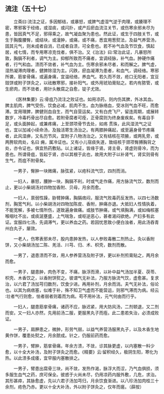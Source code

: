 ## 流注（五十七）


&emsp;&emsp;立斋曰∶流注之证，多因郁结，或暴怒，或脾气虚湿气逆于肉理，或腠理不密，寒邪客于经络，或湿痰，或闪扑，或产后瘀血流注关节，或伤寒余邪未尽为患，皆因真气不足，邪得乘之，故气凝血聚为患也。然此证，或生于四肢关节，或生于胸腹腰臀，或结块，或漫肿，或痛，或不痛，悉宜用葱熨法，及益气养营汤，固其元气，则未成者自消，已成者自溃，可全愈也。若不补气血及节饮食，慎起居，戒七情，而专用寒凉克伐者，俱不治。又《治法》曰∶常治此证，凡暴怒所致，胸膈不利者，调气为主。抑郁所致而不痛者，宜调经脉，补气血。肿硬作痛者，行气和血。溃而不敛者，补气血为主。伤寒余邪未尽者，和而解之。脾气虚，湿热凝滞肉理者，健脾除湿为主。闪跌，瘀血凝滞为患者，和血气，调经络。寒邪所袭，筋挛骨痛，或遍身痛，宜温经络，养血气。若久而不敛，疮口无阳者，宜豆豉饼或附子饼灸之，以祛散寒邪，接补阳气。或外用琥珀膏贴之。若内有脓管，或生瘀肉，而不敛者，用针头散腐之自愈，锭子尤效。

&emsp;&emsp;《医林集要》云∶骨疽乃流注之败证也。如用凉药，则内伤其脾，外冰其血。脾主肌肉，脾气受伤，饮食必减，肌肉不生。血为脉络血，受冰则气血不旺，而愈滞。宜用理脾，脾健则血自生，而气自营运矣。又有白虎飞尸，留连周期，或展转数岁，冷毒朽骨出尽自愈。若附骨腐者可痊，正骨腐则为终身废疾矣。有毒自手足，或头面肿起，或兼疼痛，上至颈项骨节去处，如疡 贯珠，此风湿流气之证也，宜以加减小续命汤，及独活寄生汤治之。有两膝肿痛起，或至遍身骨节疼痛者，此风湿痹，又名历节风，宜附子八物汤治之。又有结核在项腋，或两乳旁，或两胯软肉处，名曰 痈，属冷证也。又有小儿宿痰失道，致结核于颈项臀膊胸背之处，亦令证也，俱宜热药敷贴。以上诸证，皆缘于肾。肾主骨，肾虚则骨冷，而为患也。所谓骨疽，皆起于肾，亦以其根于此也，故用大附子以补肾气，肾实则骨有生气，而疽不附骨矣。

&emsp;&emsp;一男子，臀肿一块微痛，脉弦紧，以疮科流气饮，四剂而消。

&emsp;&emsp;一妇人，暴怒，腰肿一块，胸膈不利，时或气走作痛，用方脉流气饮，数剂而止，更以小柴胡汤对四物加香附、贝母，月余而愈。

&emsp;&emsp;一妇人，禀弱性躁，胁臂肿痛，胸膈痞闷，服流气败毒药反发热，以四七汤数剂，胸宽气利。以小柴胡汤对四物加陈皮、香附，肿痛亦退。大抵妇人性情执着，不能宽解，多被七情所伤，遂致遍身做痛。或肢节肿痛，或气填胸满，或如梅核塞喉咽吐不出，或痰涎壅盛，上气喘急，或呕逆恶心，甚者渴闷欲绝。产妇多有此证。宜服四七汤，先调滞气，更以养血之药。若因忧思致小便白浊者，用此汤吞青州白丸子，屡效。

&emsp;&emsp;一老人，伤寒表邪未尽，股内患肿发热，以人参败毒散二剂热止。灸以香附饼，又小柴胡汤加二陈、羌活、川芎、归、术、枳壳，数剂而散。

&emsp;&emsp;一男了，退患溃而不敛，用人参养营汤及附子饼，更以补剂煎膏贴之，两月余而愈。

&emsp;&emsp;一男子，腿患肿，肉色不变，不痛，脉浮而滑，以补中益气汤加半夏、茯苓、枳壳、木香饮之，以香附饼熨之。彼谓气无补法，乃服方脉流气饮，虚愈甚。复求治，以六君了汤加芎归数剂，饮食少进。再用补剂，月余而消。夫气无补法，俗论也。以其为病痞塞，似难于补，殊不知卫气虚而不能营运，则邪气滞而为病。经云∶壮者气行则愈，怯者弱者则着而为病。苟不用补法，元气何由而行乎。

&emsp;&emsp;一妇人，腿患筋挛骨痛，诸药不应，脉迟紧，用大防风汤，二剂顿退，又二剂而安。又一妇人亦然，先用前汤二服，更服黑丸子而痊。此二患若失治，必溃成败证。

&emsp;&emsp;一男子，肩胛患之，微肿，形劳气弱，以益气养营汤服黑丸子，以及木香生地黄作饼，覆患处熨之，月余脓成。针之，仍服前药而愈。

&emsp;&emsp;一男子，臂肿，筋挛骨痛，年余方溃，不敛，诊其脉更虚，以内塞散一料少愈，以十全大补汤，及附子饼灸之而愈。《精要》云∶留积经久，极阴生阳，寒化为热。以此溃多成痿，宜早服内塞散排之。

&emsp;&emsp;一男子，臂患出腐骨三块，尚不敛，发热作渴，脉浮大而涩，乃气血俱损，须多服生血气之药，庶可保全。彼惑于火尚未尽，仍用凉药内服外敷，几危，求治。其形甚瘁，其脉愈虚，先以六君子汤加芎归，月余饮食渐进。以八珍汤加肉桂三十余剂，疮色乃赤。更以十全大补汤，外以附子饼灸之，仅年而瘥。（薛按）

